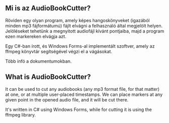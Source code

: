## Mi is az AudioBookCutter?
Röviden egy olyan program, amely képes hangoskönyveket (igazából minden mp3 fájformátumú) fájlt elvágni a felhasználó által megjelölt helyen. Jelöléseket tehetünk a megnyitott audiofájl kívánt pontjaiba, majd a program ezen markereken elvágja azt.

Egy C#-ban írott, és Windows Forms-al implementált szoftver, amely az ffmpeg könyvtár segítségével végzi el a vágásokat.

Több infó a dokumentumokban.


## What is AudioBookCutter?
It can be used to cut any audiobooks (any mp3 format file, for that matter) at one, or at multiple user-placed timestamps. We can place markers at any given point in the opened audio file, and it will be cut there.

It's written in C# using Windows Forms, while for cutting it is using the ffmpeg library.